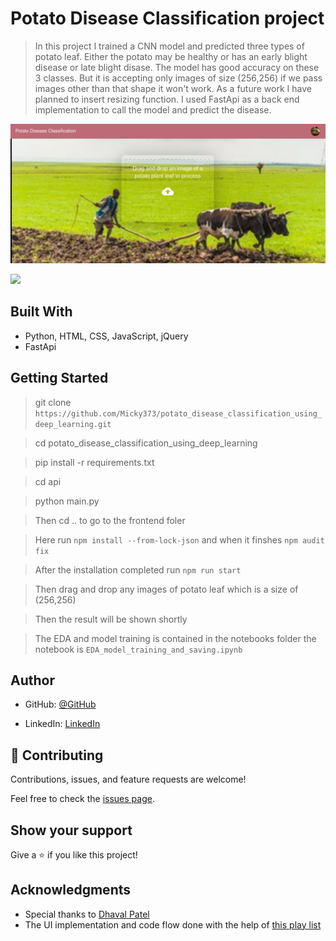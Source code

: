 # Potato Disease Classification project

> In this project I trained a CNN model and predicted three types of potato leaf. Either the potato may be healthy or has an early blight disease or late blight disase. The model has good accuracy on these 3 classes. But it is accepting only images of size (256,256) if we pass images other than that shape it won't work. As a future work I have planned to insert resizing function. I used FastApi as a back end implementation to call the model and predict the disease.

![screenshot](./images_and_gifs/app_screenshot.png)


<img  src="./images_and_gifs/demo.gif"> 


## Built With

- Python, HTML, CSS, JavaScript, jQuery
- FastApi

## Getting Started

> git clone `https://github.com/Micky373/potato_disease_classification_using_deep_learning.git`

> cd potato_disease_classification_using_deep_learning

> pip install -r requirements.txt

> cd api

> python main.py

> Then cd .. to go to the frontend foler

> Here run `npm install --from-lock-json` and when it finshes `npm audit fix`

> After the installation completed run `npm run start`

> Then drag and drop any images of potato leaf which is a size of (256,256)

> Then the result will be shown shortly

> The EDA and model training is contained in the notebooks folder the notebook is `EDA_model_training_and_saving.ipynb`

## Author

- GitHub: [@GitHub](https://github.com/Micky373)

- LinkedIn: [LinkedIn](https://www.linkedin.com/in/michaeltamirie/)

## 🤝 Contributing

Contributions, issues, and feature requests are welcome!

Feel free to check the [issues page](https://github.com/Micky373/potato_disease_classification_using_deep_learning/issues).

## Show your support

Give a ⭐️ if you like this project!

## Acknowledgments

- Special thanks to [Dhaval Patel](https://www.linkedin.com/in/dhavalsays/)
- The UI implementation and code flow done with the help of [this play list](https://youtube.com/playlist?list=PLeo1K3hjS3ut2o1ay5Dqh-r1kq6ZU8W0M)
